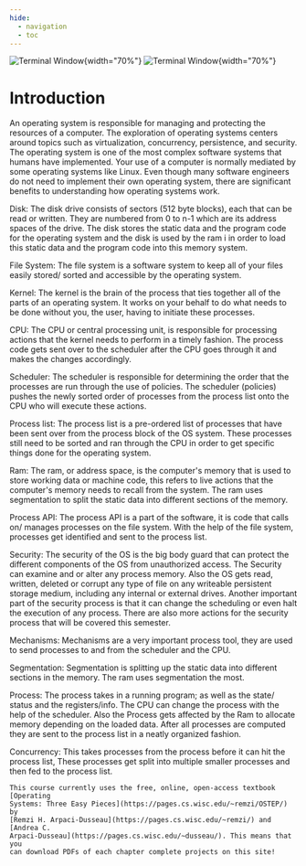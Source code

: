 ```yaml
---
hide:
  - navigation
  - toc
---
```


![Terminal Window](/img/terminal-window.svg#only-light){width="70%"}
![Terminal Window](/img/terminal-window-inverted.svg#only-dark){width="70%"}

# Introduction

An operating system is responsible for managing and protecting the resources of
a computer. The exploration of operating systems centers around topics such as
virtualization, concurrency, persistence, and security. The operating system is
one of the most complex software systems that humans have implemented. Your use
of a computer is normally mediated by some operating systems like Linux. Even
though many software engineers do not need to implement their own operating
system, there are significant benefits to understanding how operating systems
work.


Disk: The disk drive consists of sectors (512 byte blocks), each that can be read or written. They are numbered from 0 to n-1 which are its address spaces of the drive. The disk stores the static data and the program code for the operating system and the disk is used by the ram i in order to load this static data and the program code into this memory system.

File System: The file system is a software system to keep all of your files easily stored/ sorted and accessible by the operating system.

Kernel: The kernel is the brain of the process that ties together all of the parts of an operating system. It works on your behalf to do what needs to be done without you, the user, having to initiate these processes.

CPU: The CPU or central processing unit, is responsible for processing actions that the kernel needs to perform in a timely fashion. The process code gets sent over to the scheduler after the CPU goes through it and makes the changes accordingly.

Scheduler: The scheduler is responsible for determining the order that the processes are run through the use of policies. The scheduler (policies) pushes the newly sorted order of processes from the process list onto the CPU who will execute these actions.

Process list: The process list is a pre-ordered list of processes that have been sent over from the process block of the OS system. These processes still need to be sorted and ran through the CPU in order to get specific things done for the operating system.

Ram: The ram, or address space, is the computer's memory that is used to store working data or machine code, this refers to live actions that the computer's memory needs to recall from the system. The ram uses segmentation to split the static data into different sections of the memory.

Process API: The process API is a part of the software, it is code that calls on/ manages processes on the file system. With the help of the file system, processes get identified and sent to the process list.

Security: The security of the OS is the big body guard that can protect the different components of the OS from unauthorized access. The Security can examine and or alter any process memory. Also the OS gets read, written, deleted or corrupt any type of file on any writeable persistent storage medium, including any internal or external drives. Another important part of the security process is that it can change the scheduling or even halt the execution of any process. There are also more actions for the security process that will be covered this semester.

Mechanisms: Mechanisms are a very important process tool, they are used to send processes to and from the scheduler and the CPU.

Segmentation: Segmentation is splitting up the static data into different sections in the memory. The ram uses segmentation the most.

Process: The process takes in a running program; as well as the state/ status and the registers/info. The CPU can change the process with the help of the scheduler. Also the Process gets affected by the Ram to allocate memory depending on the loaded data. After all processes are computed they are sent to the process list in a neatly organized fashion.

Concurrency: This takes processes from the process before it can hit the process list, These processes get split into multiple smaller processes and then fed to the process list.




    This course currently uses the free, online, open-access textbook [Operating
    Systems: Three Easy Pieces](https://pages.cs.wisc.edu/~remzi/OSTEP/) by
    [Remzi H. Arpaci-Dusseau](https://pages.cs.wisc.edu/~remzi/) and [Andrea C.
    Arpaci-Dusseau](https://pages.cs.wisc.edu/~dusseau/). This means that you
    can download PDFs of each chapter complete projects on this site!
